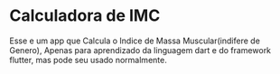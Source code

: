 # Calculadora de IMC

Esse e um app que Calcula o Indice de Massa Muscular(indifere de Genero), Apenas para aprendizado da linguagem dart e do framework flutter, mas pode seu usado normalmente.
